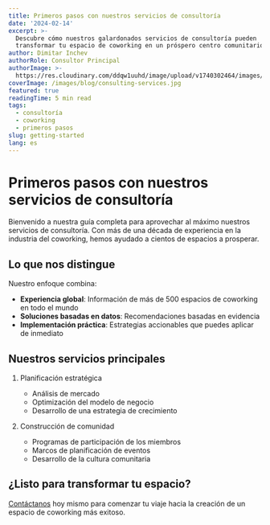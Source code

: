 ```yaml
---
title: Primeros pasos con nuestros servicios de consultoría
date: '2024-02-14'
excerpt: >-
  Descubre cómo nuestros galardonados servicios de consultoría pueden
  transformar tu espacio de coworking en un próspero centro comunitario.
author: Dimitar Inchev
authorRole: Consultor Principal
authorImage: >-
  https://res.cloudinary.com/ddqw1uuhd/image/upload/v1740302464/images/team/dimitar_nmeo81.jpg
coverImage: /images/blog/consulting-services.jpg
featured: true
readingTime: 5 min read
tags:
  - consultoría
  - coworking
  - primeros pasos
slug: getting-started
lang: es
---
```


# Primeros pasos con nuestros servicios de consultoría

Bienvenido a nuestra guía completa para aprovechar al máximo nuestros servicios de consultoría. Con más de una década de experiencia en la industria del coworking, hemos ayudado a cientos de espacios a prosperar.

## Lo que nos distingue

Nuestro enfoque combina:

- **Experiencia global**: Información de más de 500 espacios de coworking en todo el mundo
- **Soluciones basadas en datos**: Recomendaciones basadas en evidencia
- **Implementación práctica**: Estrategias accionables que puedes aplicar de inmediato

## Nuestros servicios principales

1. Planificación estratégica

   - Análisis de mercado
   - Optimización del modelo de negocio
   - Desarrollo de una estrategia de crecimiento

2. Construcción de comunidad
   - Programas de participación de los miembros
   - Marcos de planificación de eventos
   - Desarrollo de la cultura comunitaria

## ¿Listo para transformar tu espacio?

[Contáctanos](/contact) hoy mismo para comenzar tu viaje hacia la creación de un espacio de coworking más exitoso.

